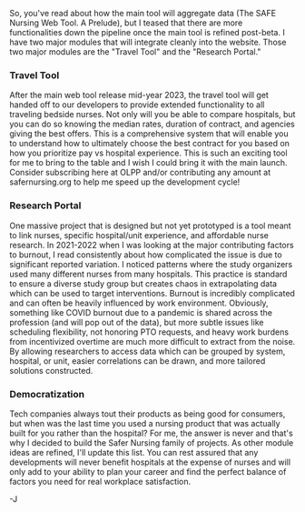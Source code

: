 So, you've read about how the main tool will aggregate data (The SAFE Nursing Web Tool. A Prelude), but I teased that there are more functionalities down the pipeline once the main tool is refined post-beta. I have two major modules that will integrate cleanly into the website. Those two major modules are the "Travel Tool" and the "Research Portal."

### Travel Tool

After the main web tool release mid-year 2023, the travel tool will get handed off to our developers to provide extended functionality to all traveling bedside nurses. Not only will you be able to compare hospitals, but you can do so knowing the median rates, duration of contract, and agencies giving the best offers. This is a comprehensive system that will enable you to understand how to ultimately choose the best contract for you based on how you prioritize pay vs hospital experience. This is such an exciting tool for me to bring to the table and I wish I could bring it with the main launch. Consider subscribing here at OLPP and/or contributing any amount at safernursing.org to help me speed up the development cycle!

### Research Portal

One massive project that is designed but not yet prototyped is a tool meant to link nurses, specific hospital/unit experience, and affordable nurse research. In 2021-2022 when I was looking at the major contributing factors to burnout, I read consistently about how complicated the issue is due to significant reported variation. I noticed patterns where the study organizers used many different nurses from many hospitals. This practice is standard to ensure a diverse study group but creates chaos in extrapolating data which can be used to target interventions. Burnout is incredibly complicated and can often be heavily influenced by work environment. Obviously, something like COVID burnout due to a pandemic is shared across the profession (and will pop out of the data), but more subtle issues like scheduling flexibility, not honoring PTO requests, and heavy work burdens from incentivized overtime are much more difficult to extract from the noise. By allowing researchers to access data which can be grouped by system, hospital, or unit, easier correlations can be drawn, and more tailored solutions constructed.

### Democratization

Tech companies always tout their products as being good for consumers, but when was the last time you used a nursing product that was actually built for you rather than the hospital? For me, the answer is never and that's why I decided to build the Safer Nursing family of projects.
As other module ideas are refined, I'll update this list. You can rest assured that any developments will never benefit hospitals at the expense of nurses and will only add to your ability to plan your career and find the perfect balance of factors you need for real workplace satisfaction.

-J